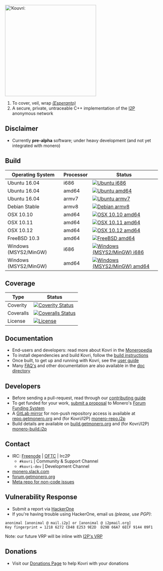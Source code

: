 [<img width="300" src="https://static.getmonero.org/images/kovri/logo.png" alt="ˈKoʊvriː" />](https://github.com/monero-project/kovri)

1. To cover, veil, wrap *[(Esperanto)](https://en.wikipedia.org/wiki/Esperanto)*
2. A secure, private, untraceable C++ implementation of the [I2P](https://geti2p.net) anonymous network

## Disclaimer
- Currently **pre-alpha** software; under heavy development (and not yet integrated with monero)

## Build

| Operating System      | Processor | Status |
| --------------------- | -------- |--------|
| Ubuntu 16.04          |  i686    | [![Ubuntu i686](https://build.getmonero.org/png?builder=kovri-all-ubuntu-i686)](https://build.getmonero.org/builders/kovri-all-ubuntu-i686)
| Ubuntu 16.04          |  amd64   | [![Ubuntu amd64](https://build.getmonero.org/png?builder=kovri-all-ubuntu-amd64)](https://build.getmonero.org/builders/kovri-all-ubuntu-amd64)
| Ubuntu 16.04          |  armv7   | [![Ubuntu armv7](https://build.getmonero.org/png?builder=kovri-all-ubuntu-arm7)](https://build.getmonero.org/builders/kovri-all-ubuntu-arm7)
| Debian Stable         |  armv8   | [![Debian armv8](https://build.getmonero.org/png?builder=kovri-all-debian-arm8)](https://build.getmonero.org/builders/kovri-all-debian-arm8)
| OSX 10.10             |  amd64   | [![OSX 10.10 amd64](https://build.getmonero.org/png?builder=kovri-all-osx-10.10)](https://build.getmonero.org/builders/kovri-all-osx-10.10)
| OSX 10.11             |  amd64   | [![OSX 10.11 amd64](https://build.getmonero.org/png?builder=kovri-all-osx-10.11)](https://build.getmonero.org/builders/kovri-all-osx-10.11)
| OSX 10.12             |  amd64   | [![OSX 10.12 amd64](https://build.getmonero.org/png?builder=kovri-all-osx-10.12)](https://build.getmonero.org/builders/kovri-all-osx-10.12)
| FreeBSD 10.3          |  amd64   | [![FreeBSD amd64](https://build.getmonero.org/png?builder=kovri-all-freebsd64)](https://build.getmonero.org/builders/kovri-all-freebsd64)
| Windows (MSYS2/MinGW) |  i686    | [![Windows (MSYS2/MinGW) i686](https://build.getmonero.org/png?builder=kovri-all-win32)](https://build.getmonero.org/builders/kovri-all-win32)
| Windows (MSYS2/MinGW) |  amd64   | [![Windows (MSYS2/MinGW) amd64](https://build.getmonero.org/png?builder=kovri-all-win64)](https://build.getmonero.org/builders/kovri-all-win64)

## Coverage

| Type      | Status |
|-----------|--------|
| Coverity  | [![Coverity Status](https://scan.coverity.com/projects/7621/badge.svg)](https://scan.coverity.com/projects/7621/)
| Coveralls | [![Coveralls Status](https://coveralls.io/repos/github/monero-project/kovri/badge.svg?branch=master)](https://coveralls.io/github/monero-project/kovri?branch=master)
| License   | [![License](https://img.shields.io/badge/license-BSD3-blue.svg)](https://opensource.org/licenses/BSD-3-Clause)

## Documentation
- End-users and developers: read more about Kovri in the [Moneropedia](https://getmonero.org/knowledge-base/moneropedia/kovri)
- To install dependencies and build Kovri, follow the [build instructions](https://github.com/monero-project/kovri/blob/master/doc/BUILDING.md)
- Once built, to get up and running with Kovri, see the [user guide](https://github.com/monero-project/kovri/blob/master/doc/USER_GUIDE.md)
- Many [FAQ's](https://github.com/monero-project/kovri/blob/master/doc/FAQ.md) and other documentation are also available in the [doc directory](https://github.com/monero-project/kovri/tree/master/doc)

## Developers
- Before sending a pull-request, read through our [contributing guide](https://github.com/monero-project/kovri/blob/master/doc/CONTRIBUTING.md)
- To get funded for your work, [submit a proposal](https://forum.getmonero.org/7/open-tasks/2379/forum-funding-system-ffs-sticky) to Monero's [Forum Funding System](https://forum.getmonero.org/8/funding-required)
- A [GitLab mirror](https://about.gitlab.com/) for non-push repository access is available at [repo.getmonero.org](https://repo.getmonero.org/monero-project/kovri) and (for Kovri/I2P) [monero-repo.i2p](http://monero-repo.i2p/monero-project/kovri)
- Build details are available on [build.getmonero.org](https://build.getmonero.org/) and (for Kovri/I2P) [monero-build.i2p](http://monero-build.i2p/)

## Contact
- IRC: [Freenode](https://webchat.freenode.net/) | [OFTC](https://webchat.oftc.net/) | Irc2P
  - ```#kovri``` | Community & Support Channel
  - ```#kovri-dev``` | Development Channel
- [monero.slack.com](https://monero.slack.com/)
- [forum.getmonero.org](https://forum.getmonero.org/)
- [Meta repo for non-code issues](https://github.com/monero-project/meta)

## Vulnerability Response
- Submit a report via [HackerOne](https://hackerone.com/kovri)
- If you're having trouble using HackerOne, email us *(please, use PGP)*:
```
anonimal [anonimal @ mail.i2p] or [anonimal @ i2pmail.org]
Key fingerprint = 1218 6272 CD48 E253 9E2D  D29B 66A7 6ECF 9144 09F1
```
Note: our future VRP will be inline with [I2P's VRP](https://trac.i2p2.de/ticket/1119)

## Donations
- Visit our [Donations Page](https://getmonero.org/getting-started/donate/) to help Kovri with your donations
